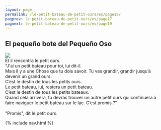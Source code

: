 ```yaml
---
layout: page
permalink: /le-petit-bateau-de-petit-ours/es/page18/
pagprev: le-petit-bateau-de-petit-ours/es/page17
pagnext: le-petit-bateau-de-petit-ours/es/page19
---
```


## El pequeño bote del Pequeño Oso

<img src="{{ site.baseurl }}/img/le-petit-bateau-de-petit-ours/page18.jpg"/>

<div class="childbook-text">
Et il rencontra le petit ours.<br />
"J'ai un petit bateau pour toi, lui dit-il.<br />
Mais il y a une Chose que tu dois savoir. Tu vas grandir, grandir jusqu’à devenir un grand ours.<br />
C’est le destin de tous les petits ours.<br />
Le petit bateau, lui, restera un petit bateau.<br />
C’est le destin de tous les petits bateaux.<br />
Quand cela arrivera, tu devras trouver un autre petit ours qui continuera à faire naviguer le petit bateau sur le lac. C’est promis ?"<br />
<br />
"Promis", dit le petit ours.
</div>

{% include nav.html %}
